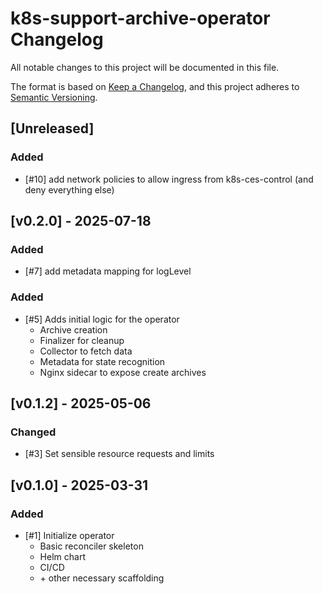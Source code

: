 # k8s-support-archive-operator Changelog
All notable changes to this project will be documented in this file.

The format is based on [Keep a Changelog](https://keepachangelog.com/en/1.0.0/),
and this project adheres to [Semantic Versioning](https://semver.org/spec/v2.0.0.html).

## [Unreleased]
### Added
- [#10] add network policies to allow ingress from k8s-ces-control (and deny everything else)

## [v0.2.0] - 2025-07-18
### Added
- [#7] add metadata mapping for logLevel

### Added
- [#5] Adds initial logic for the operator
  - Archive creation
  - Finalizer for cleanup
  - Collector to fetch data
  - Metadata for state recognition
  - Nginx sidecar to expose create archives

## [v0.1.2] - 2025-05-06

### Changed
- [#3] Set sensible resource requests and limits

## [v0.1.0] - 2025-03-31

### Added
- [#1] Initialize operator
  - Basic reconciler skeleton
  - Helm chart
  - CI/CD
  - \+ other necessary scaffolding